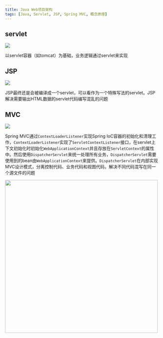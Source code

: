 ```yaml
---
title: Java Web项目架构
tags: [Java, Servlet, JSP, Spring MVC, 概念原理]
---
```


## servlet

![](https://oliver-blog.oss-cn-shenzhen.aliyuncs.com/20230223124901.png)

以servlet容器（如tomcat）为基础，业务逻辑通过servlet来实现

## JSP

![](https://oliver-blog.oss-cn-shenzhen.aliyuncs.com/20230223125838.png)

JSP最终还是会被编译成一个servlet，可以看作为一个特殊写法的servlet。JSP解决需要输出HTML数据的servlet代码编写混乱的问题

## MVC

![](https://oliver-blog.oss-cn-shenzhen.aliyuncs.com/20230225104732.png)

Spring MVC通过`ContextLoaderListener`实现Spring IoC容器的初始化和清理工作，`ContextLoaderListener`实现了`ServletContextListener`接口，在servlet上下文初始化时初始化`WebApplicationContext`并且存放在`ServletContext`的属性中。然后使用`DispatcherServlet`来统一处理所有业务，`DispatcherServlet`需要使用到的bean由`WebApplicationContext`来提供。`DispatcherServlet`在内部实现MVC设计模式，分离控制代码、业务代码和视图代码，解决不同代码混写在同一个源文件的问题

<img src="https://oliver-blog.oss-cn-shenzhen.aliyuncs.com/20230223135108.png" width="500px" />